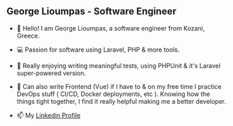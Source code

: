 ## George Lioumpas - Software Engineer

- 👋 Hello! I am George Lioumpas, a software engineer from Kozani, Greece.

- 💻 Passion for software using Laravel, PHP & more tools.

- 💙 Really enjoying writing meaningful tests, using PHPUnit & it's Laravel super-powered version.

- 🧰 Can also write Frontend (Vue) if I have to & on my free time I practice DevOps stuff ( CI/CD, Docker deployments, etc ). Knowing how the things tight together, I find it really helpful making me a better developer.

- 📫 My [Linkedin Profile](https://www.linkedin.com/in/george-lioympas/)


<!---
glioympas/glioympas is a ✨ special ✨ repository because its `README.md` (this file) appears on your GitHub profile.
You can click the Preview link to take a look at your changes.
--->

